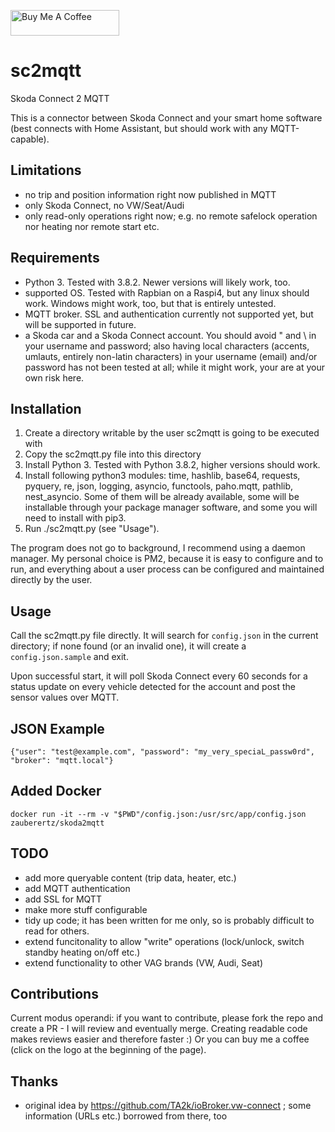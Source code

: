 <a href="https://www.buymeacoffee.com/Jorx" target="_blank"><img src="https://cdn.buymeacoffee.com/buttons/lato-yellow.png" alt="Buy Me A Coffee" height="41" width="174"></a>

# sc2mqtt
Skoda Connect 2 MQTT 

This is a connector between Skoda Connect and your smart home software (best connects with Home Assistant, but should work with any MQTT-capable).

## Limitations
- no trip and position information right now published in MQTT
- only Skoda Connect, no VW/Seat/Audi
- only read-only operations right now; e.g. no remote safelock operation nor heating nor remote start etc.

## Requirements
- Python 3. Tested with 3.8.2. Newer versions will likely work, too.
- supported OS. Tested with Rapbian on a Raspi4, but any linux should work. Windows might work, too, but that is entirely untested.
- MQTT broker. SSL and authentication currently not supported yet, but will be supported in future.
- a Skoda car and a Skoda Connect account. You should avoid " and \ in your username and password; also having local characters (accents, umlauts, entirely non-latin characters) in your username (email) and/or password has not been tested at all; while it might work, your are at your own risk here.

## Installation
1. Create a directory writable by the user sc2mqtt is going to be executed with
2. Copy the sc2mqtt.py file into this directory
3. Install Python 3. Tested with Python 3.8.2, higher versions should work.
4. Install following python3 modules: time, hashlib, base64, requests, pyquery, re, json, logging, asyncio, functools, paho.mqtt, pathlib, nest_asyncio. Some of them will be already available, some will be installable through your package manager software, and some you will need to install with pip3.
5. Run ./sc2mqtt.py (see "Usage").

The program does not go to background, I recommend using a daemon manager. My personal choice is PM2, because it is easy to configure and to run, and everything about a user process can be configured and maintained directly by the user.

## Usage
Call the sc2mqtt.py file directly. It will search for `config.json` in the current directory; if none found (or an invalid one), it will create a `config.json.sample` and exit.

Upon successful start, it will poll Skoda Connect every 60 seconds for a status update on every vehicle detected for the account and post the sensor values over MQTT.

## JSON Example
```
{"user": "test@example.com", "password": "my_very_speciaL_passw0rd", "broker": "mqtt.local"}
```

## Added Docker
```
docker run -it --rm -v "$PWD"/config.json:/usr/src/app/config.json zauberertz/skoda2mqtt
```

## TODO
- add more queryable content (trip data, heater, etc.)
- add MQTT authentication
- add SSL for MQTT
- make more stuff configurable
- tidy up code; it has been written for me only, so is probably difficult to read for others.
- extend funcitonality to allow "write" operations (lock/unlock, switch standby heating on/off etc.)
- extend functionality to other VAG brands (VW, Audi, Seat)

## Contributions
Current modus operandi: if you want to contribute, please fork the repo and create a PR - I will review and eventually merge. Creating readable code makes reviews easier and therefore faster :)
Or you can buy me a coffee (click on the logo at the beginning of the page).

## Thanks
- original idea by https://github.com/TA2k/ioBroker.vw-connect ; some information (URLs etc.) borrowed from there, too
